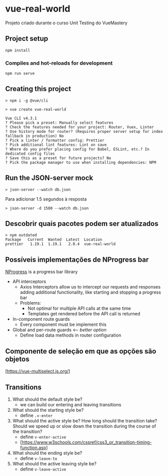 # vue-real-world

Projeto criado durante o curso Unit Testing do VueMastery

## Project setup

```
npm install
```

### Compiles and hot-reloads for development

```
npm run serve
```

## Creating this project

```
> npm i -g @vue/cli

> vue create vue-real-world

Vue CLI v4.3.1
? Please pick a preset: Manually select features
? Check the features needed for your project: Router, Vuex, Linter
? Use history mode for router? (Requires proper server setup for index fallback in production) No
? Pick a linter / formatter config: Prettier
? Pick additional lint features: Lint on save
? Where do you prefer placing config for Babel, ESLint, etc.? In dedicated config files
? Save this as a preset for future projects? No
? Pick the package manager to use when installing dependencies: NPM
```

## Run the JSON-server mock

```
> json-server --watch db.json
```

Para adicionar 1.5 segundos à resposta

```
> json-server -d 1500 --watch db.json
```

## Descobrir quais pacotes podem ser atualizados

```
> npm outdated
Package   Current  Wanted  Latest  Location
prettier   1.19.1  1.19.1   2.0.4  vue-real-world
```

## Possíveis implementações de NProgress bar

[NProgress](http://ricostacruz.com/nprogress/) is a progress bar library

- API interceptors
  - Axios Interceptors allow us to intercept our requests and responses adding additional functionality, like starting and stopping a progress bar
  - Problems:
    - Not optimal for multiple API calls at the same time
    - Templates get rendered before the API call is returned
- In-component route guards
  - Every component must be implement this
- Global and per-route guards <-- _better option_
  - Define load data methods in router configuration

## Componente de seleção em que as opções são objetos

[https://vue-multiselect.js.org/]

## Transitions

1. What should the default style be?
   - we can build our entering and leaving transitions
1. What should the starting style be?
   - define `.v-enter`
1. What should the active style be? How long should the transition take? Should we speed up or slow down the transition during the course of the transition?
   - define `v-enter-active`
   - [https://www.w3schools.com/cssref/css3_pr_transition-timing-function.asp]
1. What should the ending style be?
   - define `v-leave-to`
1. What should the active leaving style be?
   - define `v-leave-active`
